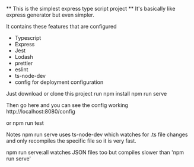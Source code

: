 ** This is the simplest express type script project **
It's basically like express generator but even simpler.

It contains these features that are configured
 - Typescript
 - Express
 - Jest
 - Lodash
 - prettier
 - eslint
 - ts-node-dev
 - config for deployment configuration

Just download or clone this project
run   npm install
npm run serve

Then go here and you can see the config working
http://localhost:8080/config

or npm run test

Notes
npm run serve uses ts-node-dev which watches for .ts file changes and only recompiles the specific file so it is very fast.

npm run serve:all  watches JSON files too but compiles slower than 'npm run serve'
